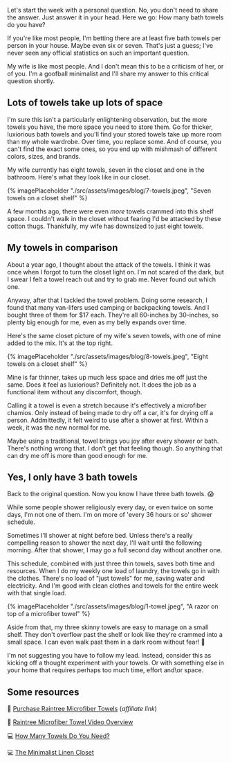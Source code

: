 Let's start the week with a personal question. No, you don't need to share the answer. Just answer it in your head. Here we go: How many bath towels do you have?

If you're like most people, I'm betting there are at least five bath towels per person in your house. Maybe even six or seven. That's just a guess; I've never seen any official statistics on such an important question. 

My wife is like most people. And I don't mean this to be a criticism of her, or of you. I'm a goofball minimalist and I'll share my answer to this critical question shortly.

## Lots of towels take up lots of space ##

I'm sure this isn't a particularly enlightening observation, but the more towels you have, the more space you need to store them. Go for thicker, luxiorious bath towels and you'll find your stored towels take up more room than my whole wardrobe. Over time, you replace some. And of course, you can't find the exact some ones, so you end up with mishmash of different colors, sizes, and brands.

My wife currently has eight towels, seven in the closet and one in the bathroom. Here's what they look like in our closet. 

{% imagePlaceholder "./src/assets/images/blog/7-towels.jpeg", "Seven towels on a closet shelf" %}

A few months ago, there were even _more_ towels crammed into this shelf space. I couldn't walk in the closet without fearing I'd be attacked by these cotton thugs. Thankfully, my wife has downsized to just eight towels. 

## My towels in comparison ##

About a year ago, I thought about the attack of the towels. I think it was once when I forgot to turn the closet light on. I'm not scared of the dark, but I swear I felt a towel reach out and try to grab me. Never found out which one.

Anyway, after that I tackled the towel problem. Doing some research, I found that many van-lifers used camping or backpacking towels. And I bought three of them for $17 each. They're all 60-inches by 30-inches, so plenty big enough for me, even as my belly expands over time.

Here's the same closet picture of my wife's seven towels, with one of mine added to the mix. It's at the top right.

{% imagePlaceholder "./src/assets/images/blog/8-towels.jpeg", "Eight towels on a closet shelf" %}

Mine is far thinner, takes up much less space and dries me off just the same. Does it feel as luxiorious? Definitely not. It does the job as a functional item without any discomfort, though.

Calling it a towel is even a stretch because it's effectively a microfiber chamios. Only instead of being made to dry off a car, it's for drying off a person. Addmittedly, it felt weird to use after a shower at first. Within a week, it was the new normal for me. 

Maybe using a traditional, towel brings you joy after every shower or bath. There's nothing wrong that. I don't get that feeling though. So anything that can dry me off is more than good enough for me.

## Yes, I only have 3 bath towels ##

Back to the original question. Now you know I have three bath towels. 😱

While some people shower religiously every day, or even twice on some days, I'm not one of them. I'm on more of 'every 36 hours or so' shower schedule. 

Sometimes I'll shower at night before bed. Unless there's a really compelling reason to shower the next day, I'll wait until the following morning. After that shower, I may go a full second day without another one.

This schedule, combined with just three thin towels, saves both time and resources. When I do my weekly one load of laundry, the towels go in with the clothes. There's no load of "just towels" for me, saving water and electricity. And I'm good with clean clothes and towels for the entire week with that single load. 

{% imagePlaceholder "./src/assets/images/blog/1-towel.jpeg", "A razor on top of a microfiber towel" %}

Aside from that, my three skinny towels are easy to manage on a small shelf. They don't overflow past the shelf or look like they're crammed into a small space. I can even walk past them in a dark room without fear! 🤣

I'm not suggesting you have to follow my lead. Instead, consider this as kicking off a thought experiment with your towels. Or with something else in your home that requires perhaps too much time, effort and\or space.

## Some resources ##

🚿 [Purchase Raintree Microfiber Towels](https://amzn.to/3TNxiVJ) (_affiliate link_) 

📼 [Raintree Microfiber Towel Video Overview](https://youtu.be/n5KV_D5mV9c?si=Bl6lr2Utv-xQLPFf)

💻 [How Many Towels Do You Need?](https://www.becomingminimalist.com/towels/)

💻 [The Minimalist Linen Closet](https://www.missminimalist.com/2010/02/the-minimalist-linen-closet/)





